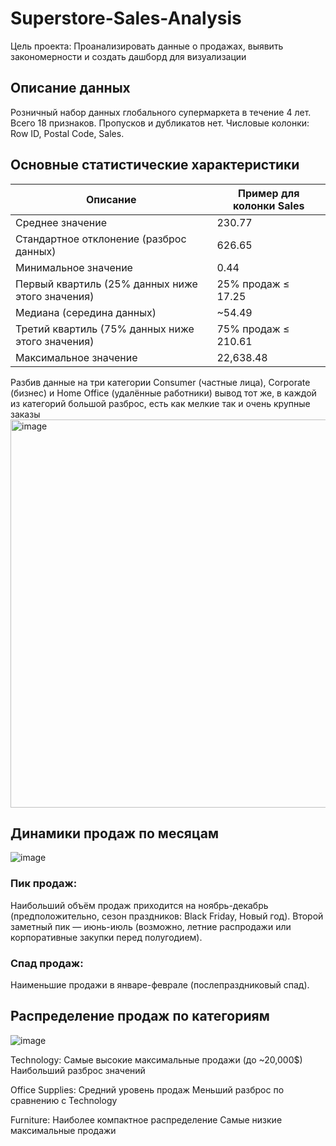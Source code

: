 # Superstore-Sales-Analysis
Цель проекта: Проанализировать данные о продажах, выявить закономерности и создать дашборд для визуализации


## Описание данных

Розничный набор данных глобального супермаркета в течение 4 лет. 
Всего 18 признаков.
Пропусков и дубликатов нет.
Числовые колонки: Row ID, Postal Code, Sales.

## Основные статистические характеристики

|  Описание  | Пример для колонки Sales |
|------------|---------|
| Среднее значение    |230.77| 
|Стандартное отклонение (разброс данных)|626.65| 
|Минимальное значение|0.44| 
|Первый квартиль (25% данных ниже этого значения)|25% продаж ≤ 17.25| 
|Медиана (середина данных)|~54.49| 
|Третий квартиль (75% данных ниже этого значения)|75% продаж ≤ 210.61| 
|Максимальное значение|22,638.48| 


Разбив данные на три категории Сonsumer (частные лица), Corporate (бизнес) и Home Office (удалённые работники) вывод тот же, в каждой из категорий большой разброс, есть как мелкие так и очень крупные заказы 
<img width="621" alt="image" src="https://github.com/user-attachments/assets/a77d3abc-9319-4fac-8cb0-9dc9abe9bc65" />

## Динамики продаж по месяцам
![image](https://github.com/user-attachments/assets/08d4ba31-0fa2-42bd-9eb9-06126030c646)

### Пик продаж:
Наибольший объём продаж приходится на ноябрь-декабрь (предположительно, сезон праздников: Black Friday, Новый год).
Второй заметный пик — июнь-июль (возможно, летние распродажи или корпоративные закупки перед полугодием).

### Спад продаж:
Наименьшие продажи в январе-феврале (послепраздниковый спад).

## Распределение продаж по категориям 

![image](https://github.com/user-attachments/assets/f0f6e6f7-79d6-484f-9d56-13aed4adcba2)

Technology:
Самые высокие максимальные продажи (до ~20,000$)
Наибольший разброс значений

Office Supplies:
Средний уровень продаж
Меньший разброс по сравнению с Technology

Furniture:
Наиболее компактное распределение
Самые низкие максимальные продажи


